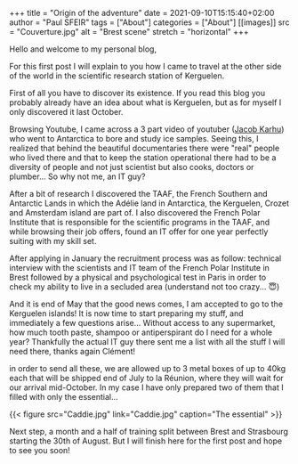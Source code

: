 +++
title = "Origin of the adventure"
date = 2021-09-10T15:15:40+02:00
author = "Paul SFEIR"
tags = ["About"]
categories = ["About"]
[[images]]
  src = "Couverture.jpg"
  alt = "Brest scene"
  stretch = "horizontal"
+++

Hello and welcome to my personal blog,

For this first post I will explain to you how I came to travel at the other side of the world in the scientific research station of Kerguelen.

First of all you have to discover its existence. If you read this blog you probably already have an idea about what is Kerguelen, but as for myself I only discovered it last October.

Browsing Youtube, I came across a 3 part video of youtuber (<a href="https://www.youtube.com/channel/UC8qYxNL3A19Hi410JNBb2sQ">Jacob Karhu</a>) who went to Antarctica to bore and study ice samples. Seeing this, I realized that behind the beautiful documentaries there were "real" people who lived there and that to keep the station operational there had to be a diversity of people and not just scientist but also cooks, doctors or plumber... So why not me, an IT guy?

After a bit of research I discovered the TAAF, the French Southern and Antarctic Lands in which the Adélie land in Antarctica, the Kerguelen, Crozet and Amsterdam island are part of. I also discovered the French Polar Institute that is responsible for the scientific programs in the TAAF, and while browsing their job offers, found an IT offer for one year perfectly suiting with my skill set.

After applying in January the recruitment process was as follow: technical interview with the scientists and IT team of the French Polar Institute in Brest followed by a physical and psychological test in Paris in order to check my ability to live in a secluded area (understand not too crazy... :innocent:)

And it is end of May that the good news comes, I am accepted to go to the Kerguelen islands! It is now time to start preparing my stuff, and immediately a few questions arise... Without access to any supermarket, how much tooth paste, shampoo or antiperspirant do I need for a whole year?
Thankfully the actual IT guy there sent me a list with all the stuff I will need there, thanks again Clément!

in order to send all these, we are allowed up to 3 metal boxes of up to 40kg each that will be shipped end of July to la Réunion, where they will wait for our arrival mid-October. In my case I have only prepared two of them that I filled with only the essential...



{{< figure src="Caddie.jpg" link="Caddie.jpg" caption="The essential" >}}


Next step, a month and a half of training split between Brest and Strasbourg starting the 30th of August. But I will finish here for the first post and hope to see you soon!


